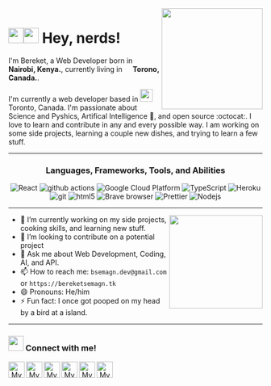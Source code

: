 <img align='right' src='https://user-images.githubusercontent.com/5713670/87202985-820dcb80-c2b6-11ea-9f56-7ec461c497c3.gif' width='200"'>

<h1><img src="https://media.giphy.com/media/hvRJCLFzcasrR4ia7z/giphy.gif" width="30"><img src="https://emojis.slackmojis.com/emojis/images/1531849430/4246/blob-sunglasses.gif?1531849430" width= "30"> Hey, nerds!</h1>
<p>I'm Bereket, a Web Developer born in <img src="https://encrypted-tbn0.gstatic.com/images?q=tbn%3AANd9GcThgzf99uwyf1uCXCle6B2CBwCVvvhCfXftYw&usqp=CAU" width="13"/> <b>Nairobi, Kenya.</b>, currently living in <img src="https://www.pinclipart.com/picdir/big/375-3753907_brought-to-you-by-canada-flag-png-icon.png" width="13"/> <b>Torono, Canada.</b>. </p>
<p>I'm currently a web developer based in <img src="https://encrypted-tbn0.gstatic.com/images?q=tbn%3AANd9GcS4hfLFY3CURca_k1y9YipDqRNIN1gEZUJozg&usqp=CAU" width="25"> Toronto, Canada. I'm passionate about Science and Pyshics, Artifical Intelligence 🐍, and open source :octocat:. I love to learn and contribute in any and every possible way. I am working on some side projects, learning a couple new dishes, and trying to learn a few stuff.</p>

---

<h3 align="center"
<h3>Languages, Frameworks, Tools, and Abilities</h3>

<p align="center"
<p>
  <img alt="React" src="https://img.shields.io/badge/-React-45b8d8?style=flat-square&logo=react&logoColor=white" />
  <img alt="github actions" src="https://img.shields.io/badge/-Github_Actions-2088FF?style=flat-square&logo=github-actions&logoColor=white" />
  <img alt="Google Cloud Platform" src="https://img.shields.io/badge/-Google_Cloud_Platform-1a73e8?style=flat-square&logo=google-cloud&logoColor=white" />
  <img alt="TypeScript" src="https://img.shields.io/badge/-TypeScript-007ACC?style=flat-square&logo=typescript&logoColor=white" />
  <img alt="Heroku" src="https://img.shields.io/badge/-Heroku-430098?style=flat-square&logo=heroku&logoColor=white" />
  <img alt="git" src="https://img.shields.io/badge/-Git-F05032?style=flat-square&logo=git&logoColor=white" />
  <img alt="html5" src="https://img.shields.io/badge/-HTML5-E34F26?style=flat-square&logo=html5&logoColor=white" />
  <img alt="Brave browser" src="https://img.shields.io/badge/-Brave_Browser-FB542B?style=flat-square&logo=brave&logoColor=white" />
  <img alt="Prettier" src="https://img.shields.io/badge/-Prettier-F7B93E?style=flat-square&logo=prettier&logoColor=white" />
  <img alt="Nodejs" src="https://img.shields.io/badge/-Nodejs-43853d?style=flat-square&logo=Node.js&logoColor=white" />
</p>

---

<img align='right' src="https://i.ibb.co/9tz2sZm/bitmoji-1.png" width='185"'>

- 🌱 I’m currently working on my side projects, cooking skills, and learning new stuff.
- 👯 I’m looking to contribute on a potential project
- 💬 Ask me about Web Development, Coding, AI, and API.
- 📫 How to reach me: `bsemagn.dev@gmail.com` or `https://bereketsemagn.tk`
- 😄 Pronouns: He/him
- ⚡ Fun fact: I once got pooped on my head by a bird at a island.

---

<h3><img src="https://media.giphy.com/media/LnQjpWaON8nhr21vNW/giphy.gif" width="30"> Connect with me!</h3>

<p align="center">
<a href="https://github.com/you-create">
	<img width="32" align="left"
		 alt="My GitHub profile"
		 src="https://cdn.jsdelivr.net/npm/simple-icons@v3/icons/github.svg">
</a>
<a href="https://dribbble.com/you_create">
	<img width="32" align="left"
		 alt="My Dribbble profile"
		 src="https://cdn.jsdelivr.net/npm/simple-icons@v3/icons/dribbble.svg">
</a>
<a href="https://unsplash.com/@you_create">
	<img width="32" align="left"
		 alt="My Unsplash profile"
		 src="https://cdn.jsdelivr.net/npm/simple-icons@v3/icons/unsplash.svg">
</a>
<a href="https://medium.com/@you_create">
	<img width="32" align="left"
		 alt="My Medium profile"
		 src="https://cdn.jsdelivr.net/npm/simple-icons@v3/icons/medium.svg">
</a>
<a href="https://www.instagram.com/you_create.designs">
	<img width="32" align="left"
		 alt="My Instagram profile"
		 src="https://cdn.jsdelivr.net/npm/simple-icons@v3/icons/instagram.svg">
</a>
<a href="https://www.openprocessing.org/user/206009">
	<img width="32" align="left"
		 alt="My OpenProcessing profile"
		 src="https://www.openprocessing.org/assets/img/logo/logo_36x30_dark@2x.png">
</a>
  </p>
